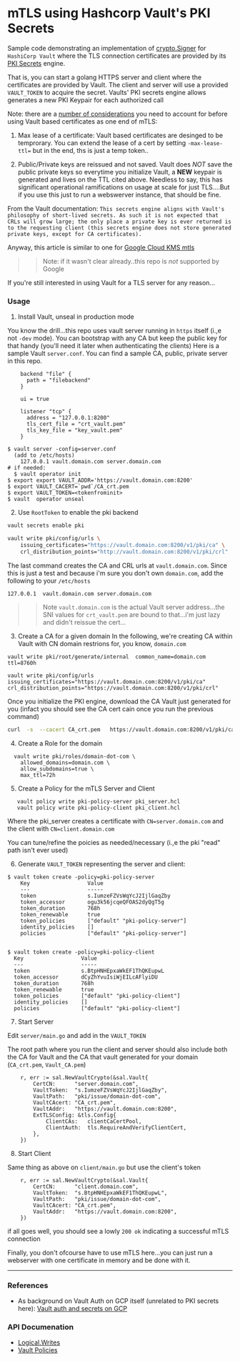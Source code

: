
# mTLS using Hashcorp Vault's PKI Secrets

Sample code demonstrating an implementation of [crypto.Signer](https://golang.org/pkg/crypto/#Signer) for `HashiCorp Vault` where the TLS connection certificates are provided by its [PKI Secrets](https://www.vaultproject.io/docs/secrets/pki/index.html) engine.

That is, you can start a golang HTTPS server and client where the certificates are provided by Vault. The client and server will use a provided `VAULT_TOKEN` to acquire the secret.   Vaults' PKI secrets engine allows generates a new PKI Keypair for each authorized call

Note:  there are a [number of considerations](https://www.vaultproject.io/docs/secrets/pki/index.html#keep-certificate-lifetimes-short-for-crl-39-s-sake) you need to account for before using Vault based certificates as one end of mTLS:

1.  Max lease of a certificate:
  Vault based certificates are desinged to be temprorary.  You can extend the lease of a cert by setting `-max-lease-ttl=` but in the end, ths is just a temp token..

2. Public/Private keys are reissued and not saved.
  Vault does _NOT_ save the public private keys so everytime you initialize Vault, a **NEW** keypair is generated and lives on the TTL cited above.  Needless to say, this has significant operational ramifications on usage at scale for just TLS....But if you use this just to run a webswerver instance, that should be fine.

  From the Vault documentation:
  `This secrets engine aligns with Vault's philosophy of short-lived secrets. As such it is not expected that CRLs will grow large; the only place a private key is ever returned is to the requesting client (this secrets engine does not store generated private keys, except for CA certificates).`


Anyway, this article is similar to one for [Google Cloud KMS mtls](https://github.com/salrashid123/kms_golang_signer)

>> Note: if it wasn't clear already..this repo is _not_ supported by Google

If you're still interested in using Vault for a TLS server for any reason...


### Usage

1. Install Vault, unseal in production mode

  You know the drill...this repo uses vault server running in `https` itself (i.,e not `-dev` mode).  You can bootstrap with any CA but keep the public key for that handy (you'll need it later when authenticating the clients)
  Here is a sample Vault `server.conf`.  You can find a sample CA, public, private server in this repo.

```hcl
    backend "file" {
      path = "filebackend"
    }

    ui = true

    listener "tcp" {
      address = "127.0.0.1:8200"
      tls_cert_file = "crt_vault.pem"
      tls_key_file = "key_vault.pem"
    }
```

```
$ vault server -config=server.conf 
  (add to /etc/hosts)
    127.0.0.1 vault.domain.com server.domain.com
# if needed:
  $ vault operator init
$ export export VAULT_ADDR='https://vault.domain.com:8200'
$ export VAULT_CACERT=`pwd`/CA_crt.pem
$ export VAULT_TOKEN=<tokenfrominit>
$ vault  operator unseal
```

2. Use `RootToken` to enable the pki backend

```bash
vault secrets enable pki

vault write pki/config/urls \
    issuing_certificates="https://vault.domain.com:8200/v1/pki/ca" \
    crl_distribution_points="http://vault.domain.com:8200/v1/pki/crl"
```

The last command creates the CA and CRL urls at `vault.domain.com`.  Since this is just a test and because i'm sure you don't own `domain.com`, add the following to your `/etc/hosts`

```
127.0.0.1  vault.domain.com server.domain.com
```

>> Note `vault.domain.com` is the actual Vault server address...the SNI values for `crt_vault.pem` are bound to that...i'm just lazy and didn't reissue the cert...

3. Create a CA for a given domain
  In the following, we're creating CA within Vault with CN domain restrions for, you know, `domain.com`

  ```
  vault write pki/root/generate/internal  common_name=domain.com  ttl=8760h

  vault write pki/config/urls issuing_certificates="https://vault.domain.com:8200/v1/pki/ca"  crl_distribution_points="https://vault.domain.com:8200/v1/pki/crl"
  ```

  Once you initialize the PKI engine, download the CA Vault just generated for you (infact you should see the CA cert cain once you run the previous command)

  ```bash
  curl  -s  --cacert CA_crt.pem   https://vault.domain.com:8200/v1/pki/ca  | openssl x509 -inform DER -outform PEM  -out Vault_CA.pem -in  -
  ```

4. Create a Role for the domain

```
  vault write pki/roles/domain-dot-com \
    allowed_domains=domain.com \
    allow_subdomains=true \
    max_ttl=72h
```

5. Create a Policy for the mTLS Server and Client

```
   vault policy write pki-policy-server pki_server.hcl
   vault policy write pki-policy-client pki_client.hcl
```

Where the pki_server creates a certificate with `CN=server.domain.com` and the client with `CN=client.domain.com`


You can tune/refine the poicies as needed/necessary (i.,e the pki "read" path isn't ever used)

6. Generate `VAULT_TOKEN` representing the server and client:

```
$ vault token create -policy=pki-policy-server
	Key                  Value
	---                  -----
	token                s.IumzeFZVsWqYcJ2IjlGaqZby
	token_accessor       ogu3k56jcqeQFOAS2dyQgT5g
	token_duration       768h
	token_renewable      true
	token_policies       ["default" "pki-policy-server"]
	identity_policies    []
	policies             ["default" "pki-policy-server"]


$ vault token create -policy=pki-policy-client
  Key                  Value
  ---                  -----
  token                s.BtpHNHEpxaWkEF1ThQKEupwL
  token_accessor       dCyZhYvuIsiWjEILcAFlyiDU
  token_duration       768h
  token_renewable      true
  token_policies       ["default" "pki-policy-client"]
  identity_policies    []
  policies             ["default" "pki-policy-client"]
```


7. Start Server

Edit `server/main.go` and add in the `VAULT_TOKEN`

The root path where you run the client and server should also include both the CA for Vault and the CA that vault generated for your domain (`CA_crt.pem`, `Vault_CA.pem`)

```golang
	r, err := sal.NewVaultCrypto(&sal.Vault{
		CertCN:      "server.domain.com",
		VaultToken:  "s.IumzeFZVsWqYcJ2IjlGaqZby",
		VaultPath:   "pki/issue/domain-dot-com",
		VaultCAcert: "CA_crt.pem",
		VaultAddr:   "https://vault.domain.com:8200",
		ExtTLSConfig: &tls.Config{
			ClientCAs:   clientCaCertPool,
			ClientAuth:  tls.RequireAndVerifyClientCert,
		},
	})
```

8. Start Client

Same thing as above on `client/main.go` but use the client's token

```golang
	r, err := sal.NewVaultCrypto(&sal.Vault{
		CertCN:      "client.domain.com",
		VaultToken:  "s.BtpHNHEpxaWkEF1ThQKEupwL",
		VaultPath:   "pki/issue/domain-dot-com",
		VaultCAcert: "CA_crt.pem",
		VaultAddr:   "https://vault.domain.com:8200",
	})
```

if all goes well, you should see a lowly `200 ok` indicating a successful mTLS connection


Finally, you don't ofcourse have to use mTLS here...you can just run a webserver with one certificate in memory and be done with it.

---

### References

- As background on Vault Auth on GCP itself (unrelated to PKI secrets here): [Vault auth and secrets on GCP](https://medium.com/google-cloud/vault-auth-and-secrets-on-gcp-51bd7bbaceb)


### API Documenation
- [Logical.Writes](https://godoc.org/github.com/hashicorp/vault/api#Logical.Write)
- [Vault Policies](https://www.vaultproject.io/docs/concepts/policies.html)
